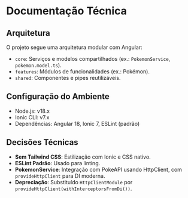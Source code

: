 # Documentação Técnica

## Arquitetura

O projeto segue uma arquitetura modular com Angular:

- `core`: Serviços e modelos compartilhados (ex.: `PokemonService`, `pokemon.model.ts`).
- `features`: Módulos de funcionalidades (ex.: Pokémon).
- `shared`: Componentes e pipes reutilizáveis.

## Configuração do Ambiente

- Node.js: v18.x
- Ionic CLI: v7.x
- Dependências: Angular 18, Ionic 7, ESLint (padrão)

## Decisões Técnicas

- **Sem Tailwind CSS**: Estilização com Ionic e CSS nativo.
- **ESLint Padrão**: Usado para linting.
- **PokemonService**: Integração com PokeAPI usando HttpClient, com `provideHttpClient` para DI moderna.
- **Depreciação**: Substituído `HttpClientModule` por `provideHttpClient(withInterceptorsFromDi())`.
